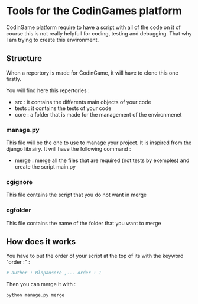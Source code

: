 # Tools for the CodinGames platform

CodinGame platform require to have a script with all of the code on it of course this is not really helpfull for coding, testing and debugging.
That why I am trying to create this environment.

## Structure

When a repertory is made for CodinGame, it will have to clone this one firstly.

You will find here this repertories :
* src : it contains the differents main objects of your code
* tests : it contains the tests of your code
* core : a folder that is made for the management of the environmenet


### manage.py

This file will be the one to use to manage your project. It is inspired from the django librairy.
It will have the following command :

* merge : merge all the files that are required (not tests by exemples) and create the script main.py

### cgignore

This file contains the script that you do not want in merge 

### cgfolder

This file contains the name of the folder that you want to merge

## How does it works

You have to put the order of your script at the top of its with the keyword "order :" :

```py
# author : Blopausore ,... order : 1
```

Then you can merge it with :
```bash
python manage.py merge
```
